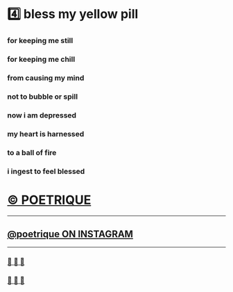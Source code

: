 ﻿# :four: bless my yellow pill           

### for keeping me still     
### for keeping me chill      
### from causing my mind      
### not to bubble or spill        

### now i am depressed       
### my heart is harnessed       
### to a ball of fire        
### i ingest to feel blessed


# [&copy; POETRIQUE](http://instagram.com/poetrique) 

- - - 

## [@poetrique ON INSTAGRAM](http://instagram.com/poetrique)

- - -

###	[:yellow_heart: :arrow_up_small: :yellow_heart:](http://./03~three.md)

###	[:yellow_heart: :arrow_down_small: :yellow_heart:](http://./05~five.md)

